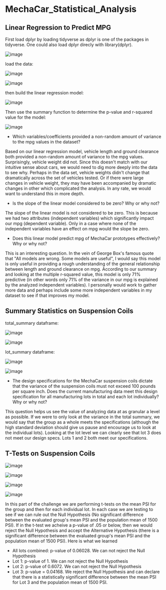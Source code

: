 # MechaCar_Statistical_Analysis

## Linear Regression to Predict MPG

First load dplyr by loading tidyverse as dplyr is one of the packages in tidyverse.  One could also load dplyr direcly with library(dplyr).

![image](https://user-images.githubusercontent.com/90977689/147964233-df7fc576-5d14-4bd3-a828-543cd50aedf8.png)

load the data:

![image](https://user-images.githubusercontent.com/90977689/147965457-4e92f6d6-eaf1-4372-8b2d-35e9a1bc4dd8.png)


![image](https://user-images.githubusercontent.com/90977689/147965409-161cc5a3-9958-4042-91c3-e6636de412aa.png)


then build the linear regression model:

![image](https://user-images.githubusercontent.com/90977689/147964313-85500177-1e11-402e-8e04-1905f0c1e4f9.png)

Then use the summary function to determine the p-value and r-squared value for the model:

![image](https://user-images.githubusercontent.com/90977689/147964451-5693dc95-4f9d-4118-b950-315a1ea1ef61.png)

* Which variables/coefficients provided a non-random amount of variance to the mpg values in the dataset?

Based on our linear regression model, vehicle length and ground clearance both provided a non-random amount of variance to the mpg values.  Surprisingly, vehicle weight did not.  Since this doesn't match with our intuitive sense about cars, we would need to dig more deeply into the data to see why.  Perhaps in the data set, vehicle weights didn't change that dramatically across the set of vehicles tested.  Or if there were large changes in vehicle weight, they may have been accompanied by dramatic changes in other which complicated the analysis.  In any rate, we would want to understand this in more depth.
  
* Is the slope of the linear model considered to be zero? Why or why not?

The slope of the linear model is not considered to be zero.  This is because we had two attributes (independent variables) which significantly impact our mpg (dependent variable).  Only in a case where none of the independent variables have an effect on mpg would the slope be zero.

* Does this linear model predict mpg of MechaCar prototypes effectively? Why or why not?

This is an interesting question.  In the vein of George Box's famous quote that "All models are wrong.  Some models are useful", I would say this model is only useful in providing a rough understanding of the general relationship between length and ground clearance on mpg.  According to our summary and looking at the multiple r-squared value, this model is only 71% predictive (in other words only 71% of the variance in our mpg is explained by the analyzed independent variables).  I personally would work to gather more data and perhaps include some more independent variables in my dataset to see if that improves my model.

## Summary Statistics on Suspension Coils

total_summary dataframe:

![image](https://user-images.githubusercontent.com/90977689/147977116-67cfeb58-6f86-494f-83e7-39ad3f28dafc.png)

![image](https://user-images.githubusercontent.com/90977689/147976876-58bc5ce8-de9d-4063-8b20-fb808f7c1b79.png)

lot_summary dataframe:

![image](https://user-images.githubusercontent.com/90977689/147977068-7d8210c9-1cd3-4cf6-b8c3-312a33246602.png)

![image](https://user-images.githubusercontent.com/90977689/147976954-f501b1e6-9698-4e88-b187-0fd298169a13.png)

* The design specifications for the MechaCar suspension coils dictate that the variance of the suspension coils must not exceed 100 pounds per square inch. Does the current manufacturing data meet this design specification for all manufacturing lots in total and each lot individually? Why or why not?

This question helps us see the value of analyzing data at as granular a level as possible.  If we were to only look at the variance in the total summary, we would say that the group as a whole meets the specifications (although the high standard deviation should give us pause and encourage us to look at the individual lots).  Looking at the lot level we can clearly see that lot 3 does not meet our design specs.  Lots 1 and 2 both meet our specifications.


## T-Tests on Suspension Coils

![image](https://user-images.githubusercontent.com/90977689/147998540-c79d37b7-c87c-4045-9d1d-237ef231e87b.png)

![image](https://user-images.githubusercontent.com/90977689/147998562-0b659bca-2551-4ba8-8563-57853b952076.png)

![image](https://user-images.githubusercontent.com/90977689/147998603-aef684f6-0559-42ea-9517-6ff417663df4.png)

![image](https://user-images.githubusercontent.com/90977689/147998646-0e1fb313-bbe6-44e3-817a-64f55fff3829.png)

In this part of the challenge we are performing t-tests on the mean PSI for the group and then for each individual lot.  In each case we are testing to see if we can rule out the Null Hypothesis (No significant difference between the evaluated group's mean PSI and the population mean of 1500 PSI).  If in the t-test we acheive a p-value of .05 or below, then we would reject the Null Hypothesis and accept the Alternative Hypothesis (there is a significant difference between the evaluated group's mean PSI and the population mean of 1500 PSI).  Here is what we learned

* All lots combined: p-value of 0.06028.  We can not reject the Null Hypothesis
* Lot 1: p-value of 1.  We can not reject the Null Hypothesis
* Lot 2: p-value of 0.6072.  We can not reject the Null Hypothesis
* Lot 3: p-value = 0.04168.  We reject the Null Hypothesis and can declare that there is a statistically significant difference between the mean PSI for Lot 3 and the population mean of 1500 PSI.



